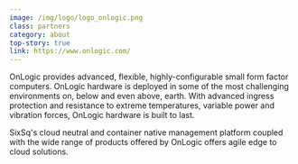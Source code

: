```yaml
---
image: /img/logo/logo_onlogic.png
class: partners
category: about
top-story: true
link: https://www.onlogic.com/
---
```


OnLogic provides advanced, flexible, highly-configurable small form factor computers. OnLogic hardware is deployed in some of the most challenging environments on, below and even above, earth. With advanced ingress protection and resistance to extreme temperatures, variable power and vibration forces, OnLogic hardware is built to last.

SixSq's cloud neutral and container native management platform coupled with the wide range of products offered by OnLogic offers agile edge to cloud solutions.
